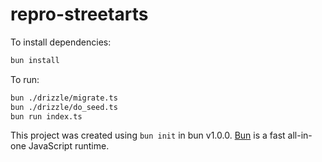 # repro-streetarts

To install dependencies:

```bash
bun install
```

To run:
```bash
bun ./drizzle/migrate.ts
bun ./drizzle/do_seed.ts
bun run index.ts
```

This project was created using `bun init` in bun v1.0.0. [Bun](https://bun.sh) is a fast all-in-one JavaScript runtime.
